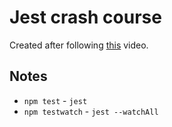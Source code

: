 # Jest crash course

Created after following [this](https://www.youtube.com/watch?v=7r4xVDI2vho) video.

## Notes

- `npm test` - `jest`
- `npm testwatch` - `jest --watchAll`